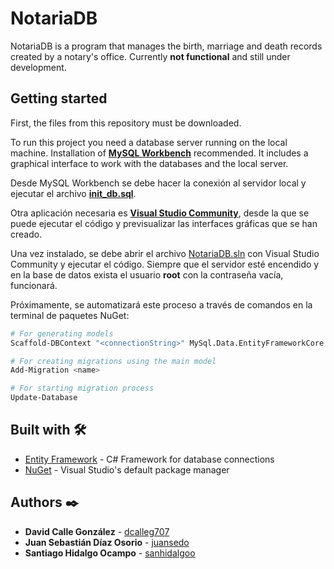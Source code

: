 # NotariaDB

NotariaDB is a program that manages the birth, marriage and death records created by a notary's office. Currently **not functional** and still under development.

## Getting started

First, the files from this repository must be downloaded.

To run this project you need a database server running on the local machine. Installation of [**MySQL Workbench**](https://dev.mysql.com/downloads/workbench/) recommended. It includes a graphical interface to work with the databases and the local server.

Desde MySQL Workbench se debe hacer la conexión al servidor local y ejecutar el archivo [**init_db.sql**](init_db.sql).

Otra aplicación necesaria es [**Visual Studio Community**](https://visualstudio.microsoft.com/es/vs/community/), desde la que se puede ejecutar el código y previsualizar las interfaces gráficas que se han creado.

Una vez instalado, se debe abrir el archivo [NotariaDB.sln](NotariaDB.sln) con Visual Studio Community y ejecutar el código. Siempre que el servidor esté encendido y en la base de datos exista el usuario **root** con la contraseña vacía, funcionará.

Próximamente, se automatizará este proceso a través de comandos en la terminal de paquetes NuGet:
```bash
# For generating models
Scaffold-DBContext "<connectionString>" MySql.Data.EntityFrameworkCore -O <OutputDir>

# For creating migrations using the main model
Add-Migration <name>

# For starting migration process
Update-Database
```

## Built with 🛠️

* [Entity Framework](https://github.com/dotnet/ef6) - C# Framework for database connections
* [NuGet](https://www.nuget.org/) - Visual Studio's default package manager

## Authors ✒️

* **David Calle González** - [dcalleg707](https://github.com/dcalleg707)
* **Juan Sebastián Díaz Osorio** - [juansedo](https://github.com/juansedo)
* **Santiago Hidalgo Ocampo** - [sanhidalgoo](https://github.com/sanhidalgoo)
